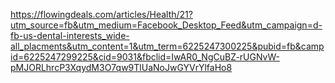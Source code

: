 https://flowingdeals.com/articles/Health/21?utm_source=fb&utm_medium=Facebook_Desktop_Feed&utm_campaign=d-fb-us-dental-interests_wide-all_placments&utm_content=1&utm_term=6225247300225&pubid=fb&campid=6225247299225&cid=9031&fbclid=IwAR0_NgCuBZ-rUGNvW-pMJORLhrcP3XqydM3O7qw9TlUaNoJwGYVrYlfaHo8
